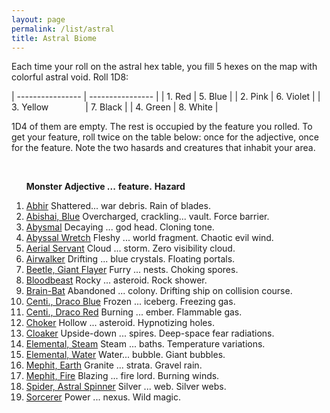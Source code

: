 ```yaml
---
layout: page
permalink: /list/astral
title: Astral Biome
---
```


Each time your roll on the astral hex table, you fill 5 hexes on the map with colorful astral void. Roll 1D8:

| ---------------- | ---------------- |
| 1. Red  |  5. Blue  |
| 2. Pink  |  6. Violet  |
| 3. Yellow &nbsp; &nbsp; &nbsp; &nbsp; &nbsp; &nbsp; &nbsp; |  7. Black  |
| 4. Green  |  8. White  |

1D4 of them are empty. The rest is occupied by the feature you rolled. To get your feature, roll twice on the table below: once for the adjective, once for the feature. Note the two hasards and creatures that inhabit your area.

<br>

&nbsp; &nbsp; &nbsp; <span class="a">**Monster**</span> <span class="bb">**Adjective ...**</span> <span class="cc">**feature.**</span> **Hazard**

1. <span class="a">[Abhir](/monsters/abhir)</span> <span class="b">Shattered...</span>  <span class="c">war debris.</span> <span class="d">Rain of blades.</span>
1. <span class="a">[Abishai, Blue](/monsters/abishai-blue)</span> <span class="b">Overcharged, crackling...</span>  <span class="c">vault.</span> <span class="d">Force barrier.</span> 
1. <span class="a">[Abysmal](/monsters/abysmal)</span> <span class="b">Decaying ...</span>  <span class="c">god head.</span> <span class="d">Cloning tone.</span> 
1. <span class="a">[Abyssal Wretch](/monsters/abyssal-wretch)</span> <span class="b">Fleshy ...</span>  <span class="c">world fragment.</span> <span class="d">Chaotic evil wind.</span> 
1. <span class="a">[Aerial Servant](/monsters/aerial-servant)</span> <span class="b">Cloud ...</span>  <span class="c">storm.</span> <span class="d">Zero visibility cloud.</span> 
1. <span class="a">[Airwalker](/monsters/airwalker)</span> <span class="b">Drifting ...</span>  <span class="c">blue crystals.</span> <span class="d">Floating portals.</span> 
1. <span class="a">[Beetle, Giant Flayer](/monsters/beetle-giant-flayer)</span> <span class="b">Furry ...</span>  <span class="c">nests.</span> <span class="d">Choking spores.</span>
1. <span class="a">[Bloodbeast](/monsters/bloodbeast)</span> <span class="b">Rocky ...</span>  <span class="c">asteroid.</span> <span class="d">Rock shower.</span>
1. <span class="a">[Brain-Bat](/monsters/brain-bat)</span> <span class="b">Abandoned ...</span>  <span class="c">colony.</span> <span class="d">Drifting ship on collision course.</span> 
1. <span class="a">[Centi., Draco Blue](/monsters/centipede-dracopede-blue)</span> <span class="b">Frozen ...</span>  <span class="c">iceberg.</span> <span class="d">Freezing gas.</span> 
1. <span class="a">[Centi., Draco Red](/monsters/centipede-dracopede-red)</span> <span class="b">Burning ...</span>  <span class="c">ember.</span> <span class="d">Flammable gas.</span> 
1. <span class="a">[Choker](/monsters/choker)</span> <span class="b">Hollow ...</span>  <span class="c">asteroid.</span> <span class="d">Hypnotizing holes.</span>
1. <span class="a">[Cloaker](/monsters/cloaker)</span> <span class="b">Upside-down ...</span>  <span class="c">spires.</span> <span class="d">Deep-space fear radiations.</span>
1. <span class="a">[Elemental, Steam](/monsters/elemental-steam)</span> <span class="b">Steam ...</span>  <span class="c">baths.</span> <span class="d">Temperature variations.</span>
1. <span class="a">[Elemental, Water](/monsters/elemental-water)</span> <span class="b">Water...</span>  <span class="c">bubble.</span> <span class="d">Giant bubbles.</span>
1. <span class="a">[Mephit, Earth](/monsters/mephit-earth)</span> <span class="b">Granite ...</span>  <span class="c">strata.</span> <span class="d">Gravel rain.</span>
1. <span class="a">[Mephit, Fire](/monsters/mephit-fire)</span> <span class="b">Blazing ...</span>  <span class="c">fire lord.</span> <span class="d">Burning winds.</span>
1. <span class="a">[Spider, Astral Spinner](/monsters/spider-astral-spinner)</span> <span class="b">Silver ...</span>  <span class="c">web.</span> <span class="d">Silver webs.</span>
1. <span class="a">[Sorcerer](/monsters/sorcerer)</span> <span class="b">Power ...</span>  <span class="c">nexus.</span> <span class="d">Wild magic.</span>
